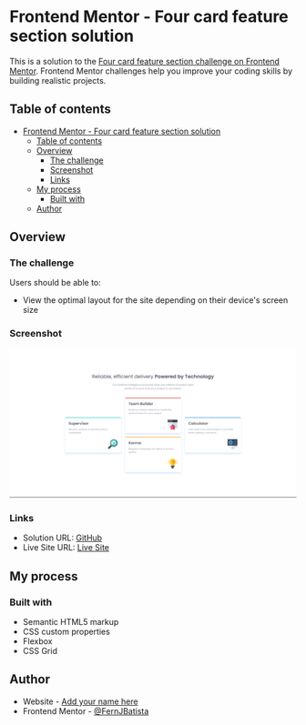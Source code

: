 # Frontend Mentor - Four card feature section solution

This is a solution to the [Four card feature section challenge on Frontend Mentor](https://www.frontendmentor.io/challenges/four-card-feature-section-weK1eFYK). Frontend Mentor challenges help you improve your coding skills by building realistic projects.

## Table of contents

-   [Frontend Mentor - Four card feature section solution](#frontend-mentor---four-card-feature-section-solution)
    -   [Table of contents](#table-of-contents)
    -   [Overview](#overview)
        -   [The challenge](#the-challenge)
        -   [Screenshot](#screenshot)
        -   [Links](#links)
    -   [My process](#my-process)
        -   [Built with](#built-with)
    -   [Author](#author)

## Overview

### The challenge

Users should be able to:

-   View the optimal layout for the site depending on their device's screen size

### Screenshot

![Project Screenshot](./images/Screenshot%202024-02-27%20111445.png)

### Links

-   Solution URL: [GitHub](https://github.com/FernJBatista/Four-card-feature-section)
-   Live Site URL: [Live Site](https://fernjbatista.github.io/Four-card-feature-section/)

## My process

### Built with

-   Semantic HTML5 markup
-   CSS custom properties
-   Flexbox
-   CSS Grid

## Author

-   Website - [Add your name here](https://www.fernando-batista.webflow.io)
-   Frontend Mentor - [@FernJBatista](https://www.frontendmentor.io/profile/FernJBatista)
